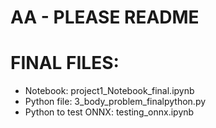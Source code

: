 # AA - PLEASE README

# FINAL FILES:
- Notebook: project1_Notebook_final.ipynb
- Python file: 3_body_problem_finalpython.py
- Python to test ONNX: testing_onnx.ipynb
